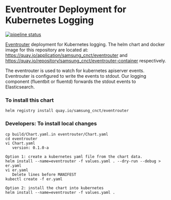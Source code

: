 # Eventrouter Deployment for Kubernetes Logging
[![pipeline status](https://git.cnct.io/common-tools/samsung-cnct_chart-eventrouter/badges/master/pipeline.svg)](https://git.cnct.io/common-tools/samsung-cnct_chart-eventrouter/commits/master)

[Eventrouter](https://github.com/heptiolabs/eventrouter) deployment for Kubernetes
logging. The helm chart and docker image for this repository are located at:
https://quay.io/application/samsung_cnct/eventrouter and
https://quay.io/repository/samsung_cnct/eventrouter-container respectively.

The eventrouter is used to watch for kubernetes apiserver events.  Eventrouter is
configured to write the events to stdout.  Our logging component (fluentbit or 
fluentd) forwards the stdout events to Elasticsearch.

### To install this chart
    helm registry install quay.io/samsung_cnct/eventrouter


### Developers: To install local changes
    cp build/Chart.yaml.in eventrouter/Chart.yaml
    cd eventrouter
    vi Chart.yaml
       version: 0.1.0-a

    Option 1: create a kubernetes yaml file from the chart data.
    helm install --name=eventrouter -f values.yaml . --dry-run --debug > er.yaml
    vi er.yaml
       Delete lines before MANIFEST
    kubectl create -f er.yaml

    Option 2: install the chart into kubernetes
    helm install --name=eventrouter -f values.yaml .  
    
